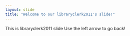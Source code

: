 ```yaml
---
layout: slide
title: "Welcome to our libraryclerk2011's slide!"
---
```

This is libraryclerk2011 slide
Use the left arrow to go back!
